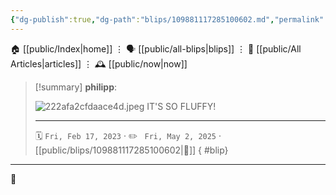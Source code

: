 ```yaml
---
{"dg-publish":true,"dg-path":"blips/109881117285100602.md","permalink":"/blips/109881117285100602/","title":"philipp on mastodon @ 2023-02-17"}
---
```



<div class="transclusion internal-embed is-loaded"><div class="markdown-embed">




🏠 [[public/Index\|home]]  ⋮ 🗣️ [[public/all-blips\|blips]] ⋮  📝 [[public/All Articles\|articles]]  ⋮ 🕰️ [[public/now\|now]]


</div></div>


> [!summary] **philipp**:
>
> ![222afa2cfdaace4d.jpeg](/img/user/attachments/222afa2cfdaace4d.jpeg)
> IT'S SO FLUFFY!
> - - -
>
> 🗓️ <code>Fri, Feb 17, 2023</code>  · ✏️ <code> Fri, May 2, 2025</code>  · [[public/blips/109881117285100602\|🔗]]
{ #blip}


- - -

 👾
